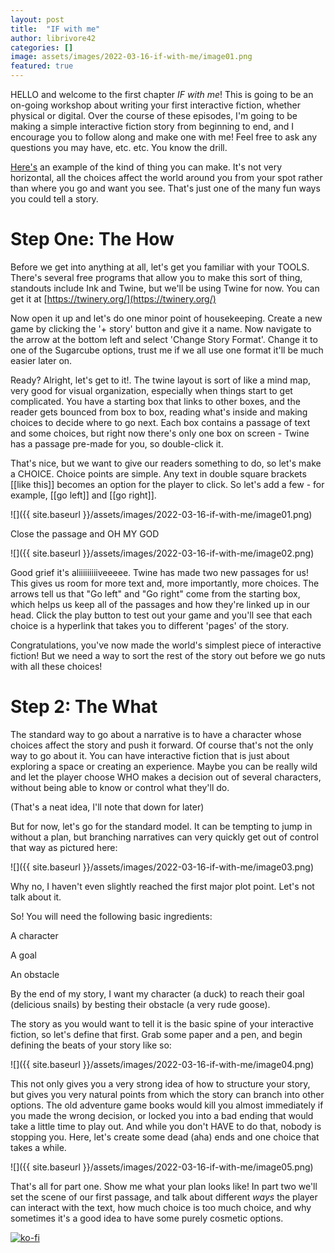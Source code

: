 ```yaml
---
layout: post
title:  "IF with me"
author: librivore42
categories: []
image: assets/images/2022-03-16-if-with-me/image01.png
featured: true
---
```


HELLO and welcome to the first chapter _IF with me_! This is going to be an on-going workshop about writing your first interactive fiction, whether physical or digital. Over the course of these episodes, I&#39;m going to be making a simple interactive fiction story from beginning to end, and I encourage you to follow along and make one with me! Feel free to ask any questions you may have, etc. etc. You know the drill.

[Here&#39;s](https://librivore42.itch.io/redacted) an example of the kind of thing you can make. It&#39;s not very horizontal, all the choices affect the world around you from your spot rather than where you go and want you see. That&#39;s just one of the many fun ways you could tell a story.

# Step One: The How

Before we get into anything at all, let&#39;s get you familiar with your TOOLS. There&#39;s several free programs that allow you to make this sort of thing, standouts include Ink and Twine, but we&#39;ll be using Twine for now. You can get it at [https://twinery.org/](https://twinery.org/)

Now open it up and let&#39;s do one minor point of housekeeping. Create a new game by clicking the &#39;+ story&#39; button and give it a name. Now navigate to the arrow at the bottom left and select &#39;Change Story Format&#39;. Change it to one of the Sugarcube options, trust me if we all use one format it&#39;ll be much easier later on.

Ready? Alright, let&#39;s get to it!. The twine layout is sort of like a mind map, very good for visual organization, especially when things start to get complicated. You have a starting box that links to other boxes, and the reader gets bounced from box to box, reading what&#39;s inside and making choices to decide where to go next. Each box contains a passage of text and some choices, but right now there&#39;s only one box on screen - Twine has a passage pre-made for you, so double-click it.

That&#39;s nice, but we want to give our readers something to do, so let&#39;s make a CHOICE. Choice points are simple. Any text in double square brackets [[like this]] becomes an option for the player to click. So let&#39;s add a few - for example, [[go left]] and [[go right]].

![]({{ site.baseurl }}/assets/images/2022-03-16-if-with-me/image01.png)

Close the passage and OH MY GOD

![]({{ site.baseurl }}/assets/images/2022-03-16-if-with-me/image02.png)

Good grief it&#39;s aliiiiiiiiiveeeee. Twine has made two new passages for us! This gives us room for more text and, more importantly, more choices. The arrows tell us that &quot;Go left&quot; and &quot;Go right&quot; come from the starting box, which helps us keep all of the passages and how they&#39;re linked up in our head. Click the play button to test out your game and you&#39;ll see that each choice is a hyperlink that takes you to different &#39;pages&#39; of the story.

Congratulations, you&#39;ve now made the world&#39;s simplest piece of interactive fiction! But we need a way to sort the rest of the story out before we go nuts with all these choices!

# Step 2: The What

The standard way to go about a narrative is to have a character whose choices affect the story and push it forward. Of course that&#39;s not the only way to go about it. You can have interactive fiction that is just about exploring a space or creating an experience. Maybe you can be really wild and let the player choose WHO makes a decision out of several characters, without being able to know or control what they&#39;ll do.

(That&#39;s a neat idea, I&#39;ll note that down for later)

But for now, let&#39;s go for the standard model. It can be tempting to jump in without a plan, but branching narratives can very quickly get out of control that way as pictured here:

![]({{ site.baseurl }}/assets/images/2022-03-16-if-with-me/image03.png)

Why no, I haven&#39;t even slightly reached the first major plot point. Let&#39;s not talk about it.

So! You will need the following basic ingredients:

A character

A goal

An obstacle

By the end of my story, I want my character (a duck) to reach their goal (delicious snails) by besting their obstacle (a very rude goose).

The story as you would want to tell it is the basic spine of your interactive fiction, so let&#39;s define that first. Grab some paper and a pen, and begin defining the beats of your story like so:

![]({{ site.baseurl }}/assets/images/2022-03-16-if-with-me/image04.png)

This not only gives you a very strong idea of how to structure your story, but gives you very natural points from which the story can branch into other options. The old adventure game books would kill you almost immediately if you made the wrong decision, or locked you into a bad ending that would take a little time to play out. And while you don&#39;t HAVE to do that, nobody is stopping you. Here, let&#39;s create some dead (aha) ends and one choice that takes a while.

![]({{ site.baseurl }}/assets/images/2022-03-16-if-with-me/image05.png)

That&#39;s all for part one. Show me what your plan looks like! In part two we&#39;ll set the scene of our first passage, and talk about different _ways_ the player can interact with the text, how much choice is too much choice, and why sometimes it&#39;s a good idea to have some purely cosmetic options.


[![ko-fi](https://ko-fi.com/img/githubbutton_sm.svg)](https://ko-fi.com/Z8Z66LNKG)

